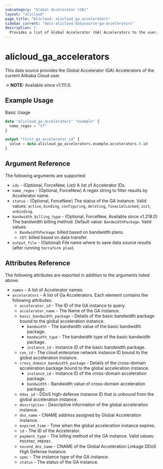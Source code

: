 ```yaml
---
subcategory: "Global Accelerator (GA)"
layout: "alicloud"
page_title: "Alicloud: alicloud_ga_accelerators"
sidebar_current: "docs-alicloud-datasource-ga-accelerators"
description: |-
  Provides a list of Global Accelerator (GA) Accelerators to the user.
---
```


# alicloud_ga_accelerators

This data source provides the Global Accelerator (GA) Accelerators of the current Alibaba Cloud user.

-> **NOTE:** Available since v1.111.0.

## Example Usage

Basic Usage

```terraform
data "alicloud_ga_accelerators" "example" {
  name_regex = "tf"
}

output "first_ga_accelerator_id" {
  value = data.alicloud_ga_accelerators.example.accelerators.0.id
}
```

## Argument Reference

The following arguments are supported:

* `ids` - (Optional, ForceNew, List)  A list of Accelerator IDs.
* `name_regex` - (Optional, ForceNew) A regex string to filter results by Accelerator name.
* `status` - (Optional, ForceNew) The status of the GA instance. Valid values: `active`, `binding`, `configuring`, `deleting`, `finacialLocked`, `init`, `unbinding`.
* `bandwidth_billing_type` - (Optional, ForceNew, Available since v1.218.0) The bandwidth billing method. Default value: `BandwidthPackage`. Valid values:
  - `BandwidthPackage`: billed based on bandwidth plans.
  - `CDT`: billed based on data transfer.
* `output_file` - (Optional) File name where to save data source results (after running `terraform plan`).

## Attributes Reference

The following attributes are exported in addition to the arguments listed above:

* `names` - A list of Accelerator names.
* `accelerators` - A list of Ga Accelerators. Each element contains the following attributes:
  * `accelerator_id` - The ID of the GA instance to query.
  * `accelerator_name` - The Name of the GA instance.
  * `basic_bandwidth_package` - Details of the basic bandwidth package bound to the global acceleration instance.
  	* `bandwidth` - The bandwidth value of the basic bandwidth package.
    * `bandwidth_type` - The bandwidth type of the basic bandwidth package.
    * `instance_id` - Instance ID of the basic bandwidth package.
  * `cen_id` - The cloud enterprise network instance ID bound to the global acceleration instance.
  * `cross_domain_bandwidth_package` - Details of the cross-domain acceleration package bound to the global acceleration instance.
    * `instance_id` - Instance ID of the cross-domain acceleration package.
    * `bandwidth` - Bandwidth value of cross-domain acceleration package.
  * `ddos_id` - DDoS high-defense instance ID that is unbound from the global acceleration instance.
  * `description` - Descriptive information of the global acceleration instance.
  * `dns_name` - CNAME address assigned by Global Acceleration instance.
  * `expired_time` - Time when the global acceleration instance expires.
  * `id` - The ID of the Accelerator.
  * `payment_type` - The billing method of the GA instance. Valid values: `POSTPAY`, `PREPAY`.
  * `second_dns_name` - CNAME of the Global Acceleration Linkage DDoS High Defense Instance.
  * `spec` - The instance type of the GA instance.
  * `status` - The status of the GA instance.
